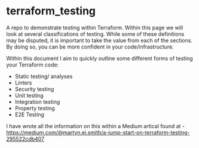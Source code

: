 # terraform_testing
A repo to demonstrate testing within Terraform. Within this page we will look at several classifications of testing.
While some of these definitions may be disputed, it is important to take the value from each of the sections. 
By doing so, you can be more confident in your code/infrastructure.

Within this document I aim to quickly outline some different forms of testing your Terraform code:
- Static testing/ analyses 
- Linters
- Security testing
- Unit testing
- Integration testing
- Property testing
- E2E Testing

I have wrote all the information on this within a Medium artical found at - https://medium.com/@martyn.ej.smith/a-jump-start-on-terraform-testing-295522cdb407
  
  
